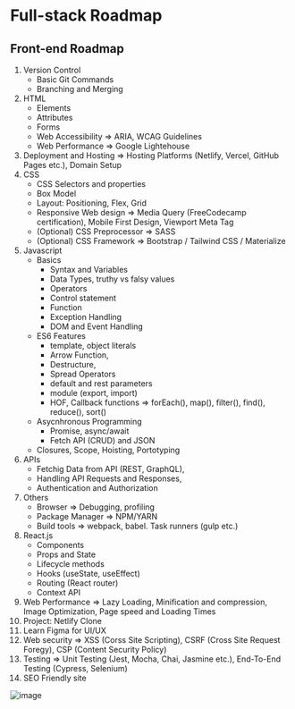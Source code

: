# Full-stack Roadmap

## Front-end Roadmap

1. Version Control
    - Basic Git Commands
    - Branching and Merging
3. HTML
    - Elements
    - Attributes
    - Forms
    - Web Accessibility => ARIA, WCAG Guidelines
    - Web Performance => Google Lightehouse
4. Deployment and Hosting => Hosting Platforms (Netlify, Vercel, GitHub Pages etc.), Domain Setup
5. CSS
    - CSS Selectors and properties
    - Box Model
    - Layout: Positioning, Flex, Grid
    - Responsive Web design => Media Query (FreeCodecamp certification), Mobile First Design, Viewport Meta Tag
    - (Optional) CSS Preprocessor => SASS
    - (Optional) CSS Framework => Bootstrap / Tailwind CSS / Materialize
6. Javascript
    - Basics
        - Syntax and Variables
        - Data Types, truthy vs falsy values
        - Operators
        - Control statement
        - Function
        - Exception Handling
        - DOM and Event Handling
    - ES6 Features
        - template, object literals
        - Arrow Function,
        - Destructure,
        - Spread Operators
        - default and rest parameters
        - module (export, import)
        - HOF, Callback functions => forEach(), map(), filter(), find(), reduce(), sort()
    - Asycnhronous Programming
       - Promise, async/await
       - Fetch API (CRUD) and JSON
    - Closures, Scope, Hoisting, Portotyping
7. APIs
   - Fetchig Data from API (REST, GraphQL),
   - Handling API Requests and Responses,
   - Authentication and Authorization
9. Others
    - Browser => Debugging, profiling
    - Package Manager => NPM/YARN
    - Build tools => webpack, babel. Task runners (gulp etc.)
10. React.js
    - Components
    - Props and State
    - Lifecycle methods
    - Hooks (useState, useEffect)
    - Routing (React router)
    - Context API
12. Web Performance => Lazy Loading, Minification and compression, Image Optimization, Page speed and Loading Times
13. Project: Netlify Clone
14. Learn Figma for UI/UX
15. Web security => XSS (Corss Site Scripting), CSRF (Cross Site Request Foregy), CSP (Content Security Policy)
16. Testing => Unit Testing (Jest, Mocha, Chai, Jasmine etc.), End-To-End Testing (Cypress, Selenium)
17. SEO Friendly site

![image](https://github.com/anisul-Islam/full-stack-roadmap/assets/28184926/6a4a5433-75e2-4938-b6ea-c9d23f105639)

